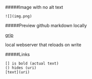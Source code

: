 #####Image with no alt text

    ![](img.png)

#####Preview github markdown locally

[grip](https://github.com/joeyespo/grip)

local webserver that reloads on write

#####Links

    [] is bold (actual text)
    () hides (uri)
    [text](uri)
